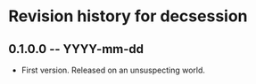# Revision history for decsession

## 0.1.0.0 -- YYYY-mm-dd

* First version. Released on an unsuspecting world.
